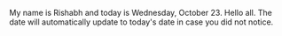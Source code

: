 My name is Rishabh and today is Wednesday, October 23. Hello all. The date will automatically update to today's date in case you did not notice.
